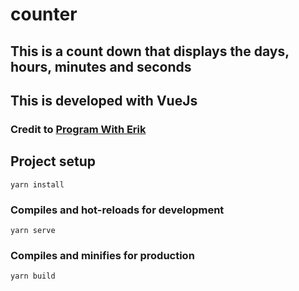 # counter

## This is a count down that displays the days, hours, minutes and seconds
## This is developed with VueJs

### Credit to [Program With Erik](https://www.youtube.com/watch?v=Q_fLx2KcoYA&t=1303s)

## Project setup
```
yarn install
```

### Compiles and hot-reloads for development
```
yarn serve
```

### Compiles and minifies for production
```
yarn build
```
